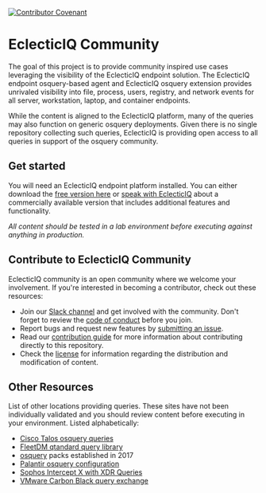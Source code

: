 [![Contributor Covenant](https://img.shields.io/badge/Contributor%20Covenant-2.1-4baaaa.svg)](code_of_conduct.md)

# EclecticIQ Community

The goal of this project is to provide community inspired use cases leveraging the visibility of the EclecticIQ endpoint solution. The EclecticIQ endpoint osquery-based agent and EclecticIQ osquery extension provides unrivaled visibility into file, process, users, registry, and network events for all server, workstation, laptop, and container endpoints.

While the content is aligned to the EclecticIQ platform, many of the queries may also function on generic osquery deployments. Given there is no single repository collecting such queries, EclecticIQ is providing open access to all queries in support of the osquery community. 


## Get started

You will need an EclecticIQ endpoint platform installed. You can either download the [free version here](https://github.com/eclecticiq/eiq-er-ce) or [speak with EclecticIQ](mailto:sales@eclecticiq.com) about a commercially available version that includes additional features and functionality.

*All content should be tested in a lab environment before executing against anything in production.*


## Contribute to EclecticIQ Community

EclecticIQ community is an open community where we welcome your involvement. If you're interested in
becoming a contributor, check out these resources:

- Join our [Slack channel](https://osquery.slack.com/archives/C9U2DM98C) and get involved
  with the community. Don't forget to review the [code of conduct](CODE_OF_CONDUCT.md)
  before you join.
- Report bugs and request new features by [submitting an issue](https://github.com/eclecticiq/endpoint-query-packs/issues/new/choose).
- Read our [contribution guide](https://github.com/eclecticiq/endpoint-query-packs/wiki/Contributing)
  for more information about contributing directly to this repository.
- Check the [license](LICENSE.txt) for information regarding the distribution
  and modification of content.

## Other Resources
List of other locations providing queries. These sites have not been individually validated and you should review content before executing in your environment. Listed alphabetically:
- [Cisco Talos osquery queries](https://github.com/Cisco-Talos/osquery_queries)
- [FleetDM qtandard query library](https://github.com/fleetdm/fleet/tree/main/docs/01-Using-Fleet/standard-query-library)
- [osquery](https://github.com/osquery/osquery/tree/master/packs) packs established in 2017
- [Palantir osquery configuration](https://github.com/palantir/osquery-configuration)
- [Sophos Intercept X with XDR Queries](https://github.com/Sophos-Community/XDR_Queries)
- [VMware Carbon Black query exchange](https://community.carbonblack.com/t5/Query-Exchange/idb-p/query_exchange)